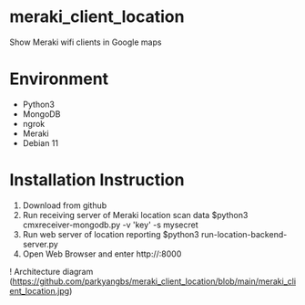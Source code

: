 # meraki_client_location
Show Meraki wifi clients in Google maps

# Environment
- Python3
- MongoDB
- ngrok
- Meraki
- Debian 11

# Installation Instruction
1) Download from github
2) Run receiving server of Meraki location scan data
    $python3 cmxreceiver-mongodb.py -v 'key' -s mysecret
3) Run web server of location reporting
   $python3 run-location-backend-server.py
4) Open Web Browser and enter http://<web server IP>:8000

! Architecture diagram (https://github.com/parkyangbs/meraki_client_location/blob/main/meraki_client_location.jpg)
